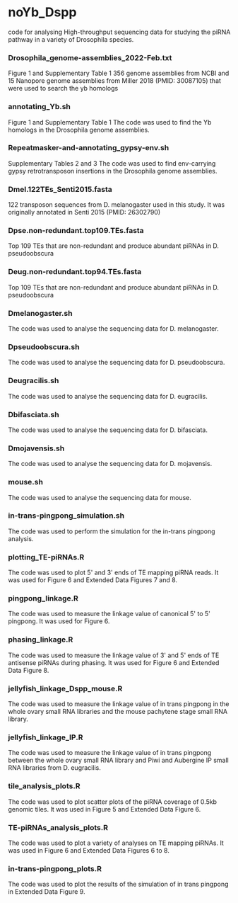 # noYb_Dspp
code for analysing High-throughput sequencing data for studying the piRNA pathway in a variety of Drosophila species.

### Drosophila_genome-assemblies_2022-Feb.txt
Figure 1 and Supplementary Table 1
356 genome assemblies from NCBI and 15 Nanopore genome assemblies from Miller 2018 (PMID: 30087105) that were used to search the yb homologs
<genome assembly name> <species name>

### annotating_Yb.sh
Figure 1 and Supplementary Table 1
The code was used to find the Yb homologs in the Drosophila genome assemblies.

### Repeatmasker-and-annotating_gypsy-env.sh
Supplementary Tables 2 and 3
The code was used to find env-carrying gypsy retrotransposon insertions in the Drosophila genome assemblies.

### Dmel.122TEs_Senti2015.fasta
122 transposon sequences from D. melanogaster used in this study.
It was originally annotated in Senti 2015 (PMID: 26302790)

### Dpse.non-redundant.top109.TEs.fasta
Top 109 TEs that are non-redundant and produce abundant piRNAs in D. pseudoobscura

### Deug.non-redundant.top94.TEs.fasta
Top 109 TEs that are non-redundant and produce abundant piRNAs in D. pseudoobscura

### Dmelanogaster.sh
The code was used to analyse the sequencing data for D. melanogaster.

### Dpseudoobscura.sh
The code was used to analyse the sequencing data for D. pseudoobscura.

### Deugracilis.sh
The code was used to analyse the sequencing data for D. eugracilis.

### Dbifasciata.sh
The code was used to analyse the sequencing data for D. bifasciata.

### Dmojavensis.sh
The code was used to analyse the sequencing data for D. mojavensis.

### mouse.sh
The code was used to analyse the sequencing data for mouse.

### in-trans-pingpong_simulation.sh
The code was used to perform the simulation for the in-trans pingpong analysis.

### plotting_TE-piRNAs.R
The code was used to plot 5' and 3' ends of TE mapping piRNA reads.
It was used for Figure 6 and Extended Data Figures 7 and 8.

### pingpong_linkage.R
The code was used to measure the linkage value of canonical 5' to 5' pingpong.
It was used for Figure 6.

### phasing_linkage.R
The code was used to measure the linkage value of 3' and 5' ends of TE antisense piRNAs during phasing.
It was used for Figure 6 and Extended Data Figure 8.

### jellyfish_linkage_Dspp_mouse.R
The code was used to measure the linkage value of in trans pingpong in the whole ovary small RNA libraries and the mouse pachytene stage small RNA library.

### jellyfish_linkage_IP.R
The code was used to measure the linkage value of in trans pingpong between the whole ovary small RNA library and Piwi and Aubergine IP small RNA libraries from D. eugracilis.

### tile_analysis_plots.R
The code was used to plot scatter plots of the piRNA coverage of 0.5kb genomic tiles.
It was used in Figure 5 and Extended Data Figure 6.

### TE-piRNAs_analysis_plots.R
The code was used to plot a variety of analyses on TE mapping piRNAs.
It was used in Figure 6 and Extended Data Figures 6 to 8.

### in-trans-pingpong_plots.R
The code was used to plot the results of the simulation of in trans pingpong in Extended Data Figure 9.

